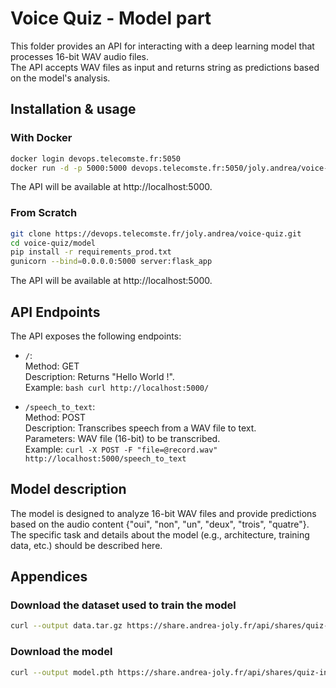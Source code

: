 # Voice Quiz - Model part
This folder provides an API for interacting with a deep learning model that processes 16-bit WAV audio files.  
The API accepts WAV files as input and returns string as predictions based on the model's analysis.

## Installation & usage

### With Docker
```bash
docker login devops.telecomste.fr:5050
docker run -d -p 5000:5000 devops.telecomste.fr:5050/joly.andrea/voice-quiz/quiz-in/model-api
```
The API will be available at http://localhost:5000.


### From Scratch
```bash
git clone https://devops.telecomste.fr/joly.andrea/voice-quiz.git
cd voice-quiz/model
pip install -r requirements_prod.txt
gunicorn --bind=0.0.0.0:5000 server:flask_app
```
The API will be available at http://localhost:5000.

## API Endpoints
The API exposes the following endpoints:
* `/`:  
    Method: GET  
    Description: Returns "Hello World !".  
    Example:
    ```bash curl http://localhost:5000/```
    
* `/speech_to_text`:  
    Method: POST  
    Description: Transcribes speech from a WAV file to text.  
    Parameters: WAV file (16-bit) to be transcribed.  
    Example:
    ```curl -X POST -F "file=@record.wav" http://localhost:5000/speech_to_text```
    
## Model description
The model is designed to analyze 16-bit WAV files and provide predictions based on the audio content {"oui", "non", "un", "deux", "trois", "quatre"}. The specific task and details about the model (e.g., architecture, training data, etc.) should be described here.


## Appendices 
### Download the dataset used to train the model
```bash
curl --output data.tar.gz https://share.andrea-joly.fr/api/shares/quiz-in/files/f15ca738-8eff-499e-917b-b5822ff24152
```

### Download the model
```bash
curl --output model.pth https://share.andrea-joly.fr/api/shares/quiz-in/files/5d8ac08f-82ac-4b49-83be-1df749affccd
```